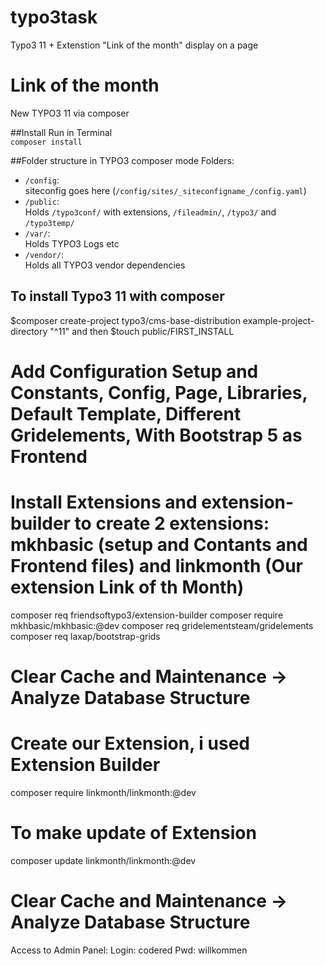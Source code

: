 # typo3task
Typo3 11 + Extenstion "Link of the month" display on a page

# Link of the month

New TYPO3 11 via composer


##Install
Run in Terminal <br />
`composer install`

##Folder structure in TYPO3 composer mode
Folders:<br />
* `/config`:<br />
siteconfig goes here (`/config/sites/_siteconfigname_/config.yaml`)
* `/public`: <br />
Holds `/typo3conf/` with extensions, `/fileadmin/`, `/typo3/` and `/typo3temp/`
* `/var/`:<br />
Holds TYPO3 Logs etc
* `/vendor/`:<br />
Holds all TYPO3 vendor dependencies


## To install Typo3 11 with composer

$composer create-project typo3/cms-base-distribution example-project-directory "^11"
and then
$touch public/FIRST_INSTALL


# Add Configuration Setup and Constants, Config, Page, Libraries, Default Template, Different Gridelements, With Bootstrap 5 as Frontend
# Install Extensions and extension-builder to create 2 extensions: mkhbasic (setup and Contants and Frontend files) and linkmonth (Our extension Link of th Month)
composer req friendsoftypo3/extension-builder
composer require mkhbasic/mkhbasic:@dev
composer req gridelementsteam/gridelements
composer req laxap/bootstrap-grids
# Clear Cache and Maintenance -> Analyze Database Structure

# Create our Extension, i used Extension Builder 
composer require linkmonth/linkmonth:@dev

# To make update of Extension
composer update linkmonth/linkmonth:@dev
# Clear Cache and Maintenance -> Analyze Database Structure



Access to Admin Panel:
Login: codered
Pwd: willkommen